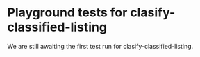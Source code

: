# Playground tests for clasify-classified-listing
We are still awaiting the first test run for clasify-classified-listing.
